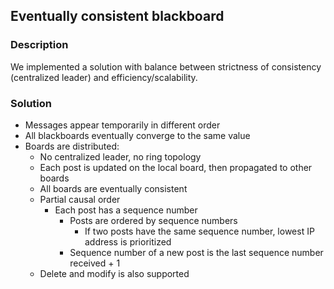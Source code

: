 ## Eventually consistent blackboard

### Description
We implemented a solution with balance between strictness of consistency (centralized leader) and efficiency/scalability.

### Solution
 - Messages appear temporarily in different order
 - All blackboards eventually converge to the same value
 - Boards are distributed:
   - No centralized leader, no ring topology
   - Each post is updated on the local board, then propagated to other boards
   - All boards are eventually consistent
   - Partial causal order
     - Each post has a sequence number
       - Posts are ordered by sequence numbers
           - If two posts have the same sequence number, lowest IP address is prioritized
       - Sequence number of a new post is the last sequence number received + 1
   - Delete and modify is also supported
